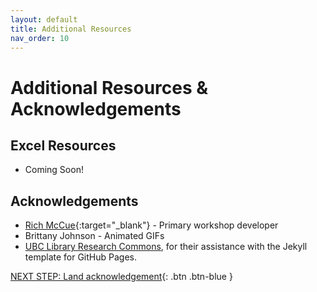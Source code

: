 ```yaml
---
layout: default
title: Additional Resources
nav_order: 10
---
```

# Additional Resources & Acknowledgements

## Excel Resources
- Coming Soon!

## Acknowledgements
- [Rich McCue](https://richmccue.com/){:target="_blank"} - Primary workshop developer
- Brittany Johnson - Animated GIFs
- [UBC Library Research Commons](https://github.com/ubc-library-rc/), for their assistance with the Jekyll template for GitHub Pages.

[NEXT STEP: Land acknowledgement](land-acknowledgement.html){: .btn .btn-blue }
